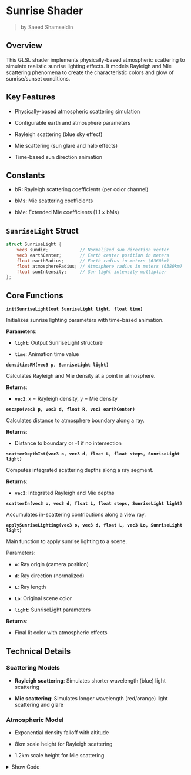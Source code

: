 <div class="container">
    <h1 class="main-heading">Sunrise Shader</h1>
    <blockquote class="author">by Saeed Shamseldin</blockquote>
</div>


## Overview

This GLSL shader implements physically-based atmospheric scattering to simulate realistic sunrise lighting effects. It models Rayleigh and Mie scattering phenomena to create the characteristic colors and glow of sunrise/sunset conditions.

## Key Features
- Physically-based atmospheric scattering simulation

- Configurable earth and atmosphere parameters

- Rayleigh scattering (blue sky effect)

- Mie scattering (sun glare and halo effects)

- Time-based sun direction animation

## Constants
- bR: Rayleigh scattering coefficients (per color channel)

- bMs: Mie scattering coefficients

- bMe: Extended Mie coefficients (1.1 × bMs)

## `SunriseLight` Struct
```glsl
struct SunriseLight {
    vec3 sundir;            // Normalized sun direction vector
    vec3 earthCenter;       // Earth center position in meters
    float earthRadius;      // Earth radius in meters (6360km)
    float atmosphereRadius; // Atmosphere radius in meters (6380km)
    float sunIntensity;     // Sun light intensity multiplier
};
```

## Core Functions

**`initSunriseLight(out SunriseLight light, float time)`**

Initializes sunrise lighting parameters with time-based animation.

**Parameters**:

- **`light`**: Output SunriseLight structure

- **`time`**: Animation time value

**`densitiesRM(vec3 p, SunriseLight light)`**

Calculates Rayleigh and Mie density at a point in atmosphere.

**Returns**:
  
  - **`vec2`**: x = Rayleigh density, y = Mie density

**`escape(vec3 p, vec3 d, float R, vec3 earthCenter)`**

Calculates distance to atmosphere boundary along a ray.

**Returns**:

- Distance to boundary or -1 if no intersection

**`scatterDepthInt(vec3 o, vec3 d, float L, float steps, SunriseLight light)`**

Computes integrated scattering depths along a ray segment.

**Returns**:

- **`vec2`**: Integrated Rayleigh and Mie depths

**`scatterIn(vec3 o, vec3 d, float L, float steps, SunriseLight light)`**

Accumulates in-scattering contributions along a view ray.

**`applySunriseLighting(vec3 o, vec3 d, float L, vec3 Lo, SunriseLight light)`**

Main function to apply sunrise lighting to a scene.

Parameters:

- **`o`**: Ray origin (camera position)

- **`d`**: Ray direction (normalized)

- **`L`**: Ray length

- **`Lo`**: Original scene color

- **`light`**: SunriseLight parameters

**Returns**:

- Final lit color with atmospheric effects

## Technical Details

### Scattering Models

- **Rayleigh scattering**: Simulates shorter wavelength (blue) light scattering

- **Mie scattering**: Simulates longer wavelength (red/orange) light scattering and glare

### Atmospheric Model

- Exponential density falloff with altitude

- 8km scale height for Rayleigh scattering

- 1.2km scale height for Mie scattering


<details>
<summary>Show Code</summary>
```glsl
// Global variables for sunrise lighting
vec2 totalDepthRM;
vec3 I_R, I_M;
const vec3 bR = vec3(58e-7, 135e-7, 331e-7); // Rayleigh scattering coefficient
const vec3 bMs = vec3(2e-5); // Mie scattering coefficients
const vec3 bMe = bMs * 1.1;

struct SunriseLight {
    vec3 sundir;
    vec3 earthCenter;
    float earthRadius;
    float atmosphereRadius;
    float sunIntensity;
};

void initSunriseLight(out SunriseLight light, float time) {
    light.sundir = normalize(vec3(.5, .4 * (1. + sin(.5 * time)), -1.));
    light.earthCenter = vec3(0., -6360e3, 0.);
    light.earthRadius = 6360e3;
    light.atmosphereRadius = 6380e3;
    light.sunIntensity = 10.0;
}

vec2 densitiesRM(vec3 p, SunriseLight light) {
    float h = max(0., length(p - light.earthCenter) - light.earthRadius);
    return vec2(exp(-h/8e3), exp(-h/12e2));
}

float escape(vec3 p, vec3 d, float R, vec3 earthCenter) {
    vec3 v = p - earthCenter;
    float b = dot(v, d);
    float det = b * b - dot(v, v) + R*R;
    if (det < 0.) return -1.;
    det = sqrt(det);
    float t1 = -b - det, t2 = -b + det;
    return (t1 >= 0.) ? t1 : t2;
}

vec2 scatterDepthInt(vec3 o, vec3 d, float L, float steps, SunriseLight light) {
    vec2 depthRMs = vec2(0.);
    L /= steps; d *= L;
    
    for (float i = 0.; i < steps; ++i)
        depthRMs += densitiesRM(o + d * i, light);

    return depthRMs * L;
}

void scatterIn(vec3 o, vec3 d, float L, float steps, SunriseLight light) {
    L /= steps; d *= L;

    for (float i = 0.; i < steps; ++i) {
        vec3 p = o + d * i;
        vec2 dRM = densitiesRM(p, light) * L;
        totalDepthRM += dRM;
        vec2 depthRMsum = totalDepthRM + scatterDepthInt(p, light.sundir, escape(p, light.sundir, light.atmosphereRadius, light.earthCenter), 4., light);
        vec3 A = exp(-bR * depthRMsum.x - bMe * depthRMsum.y);
        I_R += A * dRM.x;
        I_M += A * dRM.y;
    }
}

vec3 applySunriseLighting(vec3 o, vec3 d, float L, vec3 Lo, SunriseLight light) {
    totalDepthRM = vec2(0.);
    I_R = I_M = vec3(0.);
    scatterIn(o, d, L, 16., light);

    float mu = dot(d, light.sundir);
    return Lo + Lo * exp(-bR * totalDepthRM.x - bMe * totalDepthRM.y)
        + light.sunIntensity * (1. + mu * mu) * (
            I_R * bR * .0597 +
            I_M * bMs * .0196 / pow(1.58 - 1.52 * mu, 1.5));
}


```
</details>


## Engine Integrations

<div class="button-row">
  <a class="custom-button md-button" href="../../../../engines/unity/lighting/sunriseLight">Unity</a>
</div>